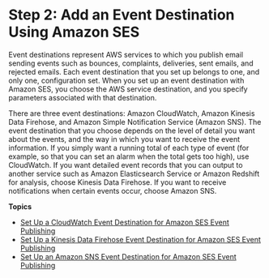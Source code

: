 # Step 2: Add an Event Destination Using Amazon SES<a name="event-publishing-add-event-destination"></a>

Event destinations represent AWS services to which you publish email sending events such as bounces, complaints, deliveries, sent emails, and rejected emails\. Each event destination that you set up belongs to one, and only one, configuration set\. When you set up an event destination with Amazon SES, you choose the AWS service destination, and you specify parameters associated with that destination\. 

There are three event destinations: Amazon CloudWatch, Amazon Kinesis Data Firehose, and Amazon Simple Notification Service \(Amazon SNS\)\. The event destination that you choose depends on the level of detail you want about the events, and the way in which you want to receive the event information\. If you simply want a running total of each type of event \(for example, so that you can set an alarm when the total gets too high\), use CloudWatch\. If you want detailed event records that you can output to another service such as Amazon Elasticsearch Service or Amazon Redshift for analysis, choose Kinesis Data Firehose\. If you want to receive notifications when certain events occur, choose Amazon SNS\.

**Topics**
+ [Set Up a CloudWatch Event Destination for Amazon SES Event Publishing](event-publishing-add-event-destination-cloudwatch.md)
+ [Set Up a Kinesis Data Firehose Event Destination for Amazon SES Event Publishing](event-publishing-add-event-destination-firehose.md)
+ [Set Up an Amazon SNS Event Destination for Amazon SES Event Publishing](event-publishing-add-event-destination-sns.md)